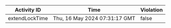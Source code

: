 | Activity ID | Time | Violation |
| --- | --- | --- |
| extendLockTime | Thu, 16 May 2024 07:31:17 GMT | false |